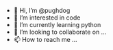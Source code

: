 - 👋 Hi, I’m @pughdog
- 👀 I’m interested in code
- 🌱 I’m currently learning python
- 💞️ I’m looking to collaborate on ...
- 📫 How to reach me ...

<!---
pughdog/pughdog is a ✨ special ✨ repository because its `README.md` (this file) appears on your GitHub profile.
You can click the Preview link to take a look at your changes.
--->

